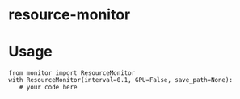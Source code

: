 # resource-monitor

# Usage

```
from monitor import ResourceMonitor
with ResourceMonitor(interval=0.1, GPU=False, save_path=None):
   # your code here
```
